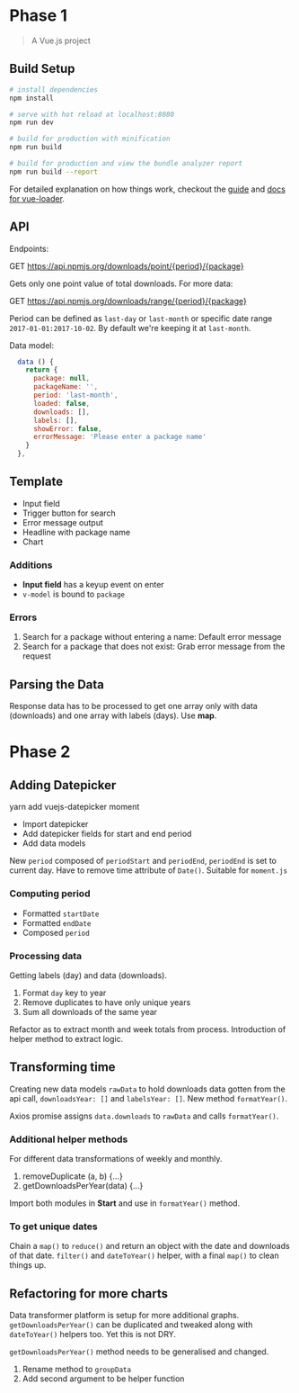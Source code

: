 # Phase 1

> A Vue.js project

## Build Setup

``` bash
# install dependencies
npm install

# serve with hot reload at localhost:8080
npm run dev

# build for production with minification
npm run build

# build for production and view the bundle analyzer report
npm run build --report
```

For detailed explanation on how things work, checkout the [guide](http://vuejs-templates.github.io/webpack/) and [docs for vue-loader](http://vuejs.github.io/vue-loader).

## API

Endpoints:

  GET https://api.npmjs.org/downloads/point/{period}/{package}

Gets only one point value of total downloads. For more data:

  GET https://api.npmjs.org/downloads/range/{period}/{package}

Period can be defined as `last-day` or `last-month` or specific date range `2017-01-01:2017-10-02`. By default we're keeping it at `last-month`.

Data model:

```javascript
  data () {
    return {
      package: null,
      packageName: '',
      period: 'last-month',
      loaded: false,
      downloads: [],
      labels: [],
      showError: false,
      errorMessage: 'Please enter a package name'
    }
  },
  ```

  ## Template

  * Input field
  * Trigger button for search
  * Error message output
  * Headline with package name
  * Chart

  ### Additions

  * **Input field** has a keyup event on enter
  * `v-model` is bound to `package`

  ### Errors

  1. Search for a package without entering a name: Default error message
  2. Search for a package that does not exist: Grab error message from the request

## Parsing the Data

Response data has to be processed to get one array only with data (downloads) and one array with labels (days). Use **map**.

# Phase 2

## Adding Datepicker

  yarn add vuejs-datepicker moment

* Import datepicker
* Add datepicker fields for start and end period
* Add data models

New `period` composed of `periodStart` and `periodEnd`, `periodEnd` is set to current day. Have to remove time attribute of `Date()`. Suitable for `moment.js`

### Computing period

* Formatted `startDate`
* Formatted `endDate`
* Composed `period`

### Processing data

Getting labels (day) and data (downloads).

1. Format `day` key to year
2. Remove duplicates to have only unique years
3. Sum all downloads of the same year

Refactor as to extract month and week totals from process. Introduction of helper method to extract logic.

## Transforming time

Creating new data models `rawData` to hold downloads data gotten from the api call, `downloadsYear: []` and `labelsYear: []`. New method `formatYear()`.

Axios promise assigns `data.downloads` to `rawData` and calls `formatYear()`.

### Additional helper methods

For different data transformations of weekly and monthly.

1. removeDuplicate (a, b) {...}
2. getDownloadsPerYear(data) {...}

Import both modules in **Start** and use in `formatYear()` method.

### To get unique dates

Chain a `map()` to `reduce()` and return an object with the date and downloads of that date. `filter()` and `dateToYear()` helper, with a final `map()` to clean things up.

## Refactoring for more charts

Data transformer platform is setup for more additional graphs. `getDownloadsPerYear()` can be duplicated and tweaked along with `dateToYear()` helpers too. Yet this is not DRY.

`getDownloadsPerYear()` method needs to be generalised and changed.

1. Rename method to `groupData`
2. Add second argument to be helper function

